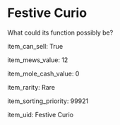 # Festive Curio

What could its function possibly be?

item_can_sell: True

item_mews_value: 12

item_mole_cash_value: 0

item_rarity: Rare

item_sorting_priority: 99921

item_uid: Festive Curio